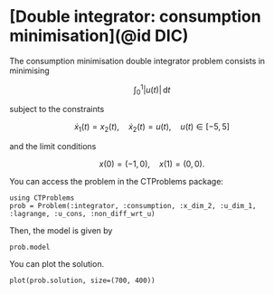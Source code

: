 # [Double integrator: consumption minimisation](@id DIC)

The consumption minimisation double integrator problem consists in minimising

```math
    \int_{0}^{1} |u(t)| \, \mathrm{d}t
```

subject to the constraints

```math
    \dot x_1(t) = x_2(t), \quad \dot x_2(t) = u(t), \quad u(t) \in [-5,5]
```

and the limit conditions

```math
    x(0) = (-1,0), \quad x(1) = (0,0).
```

You can access the problem in the CTProblems package:

```@example main
using CTProblems
prob = Problem(:integrator, :consumption, :x_dim_2, :u_dim_1, :lagrange, :u_cons, :non_diff_wrt_u) 
```

Then, the model is given by

```@example main
prob.model
```

You can plot the solution.

```@example main
plot(prob.solution, size=(700, 400))
```
